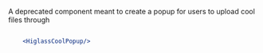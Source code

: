 A deprecated component meant to create a popup for users to upload cool files through

```jsx

    <HiglassCoolPopup/>
```